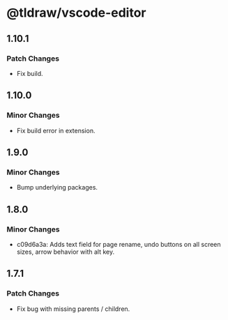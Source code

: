# @tldraw/vscode-editor

## 1.10.1

### Patch Changes

- Fix build.

## 1.10.0

### Minor Changes

- Fix build error in extension.

## 1.9.0

### Minor Changes

- Bump underlying packages.

## 1.8.0

### Minor Changes

- c09d6a3a: Adds text field for page rename, undo buttons on all screen sizes, arrow behavior with alt key.

## 1.7.1

### Patch Changes

- Fix bug with missing parents / children.
